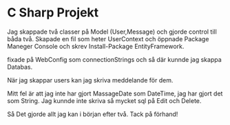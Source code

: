 # C Sharp Projekt

Jag skappade två classer på Model (User,Message) och gjorde control till båda två.
Skapade en fil som heter UserContext och öppnade Package Maneger Console och skrev Install-Package EntityFramework.

fixade på WebConfig som connectionStrings och så där kunnde jag skappa Databas.

När jag skappar users kan jag skriva meddelande för dem.

Mitt fel är att jag inte har gjort MassageDate som DateTime, jag har gjort det som String.
Jag kunnde inte skriva så mycket sql på Edit och Delete.

Så Det gjorde allt jag kan i början efter två.
Tack på förhand!
